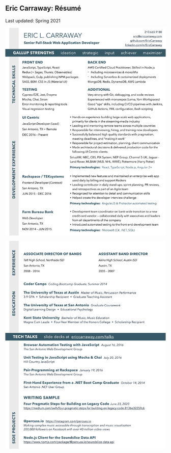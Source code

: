## Eric Carraway: Résumé

Last updated: Spring 2021

![page-1of2.png](page-1of2.png)

![page-2of2.png](page-2of2.png)
